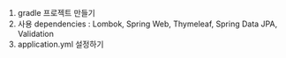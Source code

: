 1. gradle 프로젝트 만들기 
2. 사용 dependencies : Lombok, Spring Web, Thymeleaf, Spring Data JPA, Validation
3. application.yml 설정하기 
